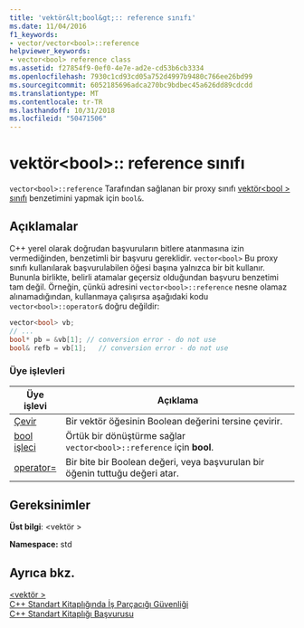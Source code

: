 ```yaml
---
title: 'vektör&lt;bool&gt;:: reference sınıfı'
ms.date: 11/04/2016
f1_keywords:
- vector/vector<bool>::reference
helpviewer_keywords:
- vector<bool> reference class
ms.assetid: f27854f9-0ef0-4e7e-ad2e-cd53b6cb3334
ms.openlocfilehash: 7930c1cd93cd05a752d4997b9480c766ee26bd99
ms.sourcegitcommit: 6052185696adca270bc9bdbec45a626dd89cdcdd
ms.translationtype: MT
ms.contentlocale: tr-TR
ms.lasthandoff: 10/31/2018
ms.locfileid: "50471506"
---
```

# <a name="vectorltboolgtreference-class"></a>vektör&lt;bool&gt;:: reference sınıfı

`vector<bool>::reference` Tarafından sağlanan bir proxy sınıfı [vektör\<bool > sınıfı](../standard-library/vector-bool-class.md) benzetimini yapmak için `bool&`.

## <a name="remarks"></a>Açıklamalar

C++ yerel olarak doğrudan başvuruların bitlere atanmasına izin vermediğinden, benzetimli bir başvuru gereklidir. `vector<bool>` Bu proxy sınıfı kullanılarak başvurulabilen öğesi başına yalnızca bir bit kullanır. Bununla birlikte, belirli atamalar geçersiz olduğundan başvuru benzetimi tam değil. Örneğin, çünkü adresini `vector<bool>::reference` nesne olamaz alınamadığından, kullanmaya çalışırsa aşağıdaki kodu `vector<bool>::operator&` doğru değildir:

```cpp
vector<bool> vb;
// ...
bool* pb = &vb[1]; // conversion error - do not use
bool& refb = vb[1];   // conversion error - do not use
```

### <a name="member-functions"></a>Üye işlevleri

|Üye işlevi|Açıklama|
|-|-|
|[Çevir](../standard-library/vector-bool-reference-flip.md)|Bir vektör öğesinin Boolean değerini tersine çevirir.|
|[bool işleci](../standard-library/vector-bool-reference-operator-bool.md)|Örtük bir dönüştürme sağlar `vector<bool>::reference` için **bool**.|
|[operator=](../standard-library/vector-bool-reference-operator-assign.md)|Bir bite bir Boolean değeri, veya başvurulan bir öğenin tuttuğu değeri atar.|

## <a name="requirements"></a>Gereksinimler

**Üst bilgi**: \<vektör >

**Namespace:** std

## <a name="see-also"></a>Ayrıca bkz.

[\<vektör >](../standard-library/vector.md)<br/>
[C++ Standart Kitaplığında İş Parçacığı Güvenliği](../standard-library/thread-safety-in-the-cpp-standard-library.md)<br/>
[C++ Standart Kitaplığı Başvurusu](../standard-library/cpp-standard-library-reference.md)<br/>
